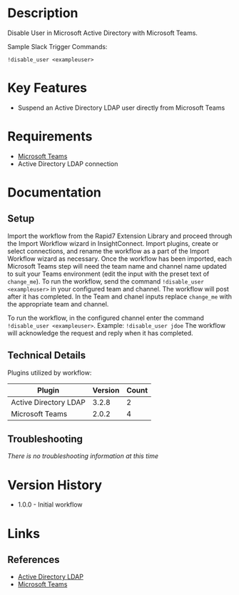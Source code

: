 # Description

Disable User in Microsoft Active Directory with Microsoft Teams.

Sample Slack Trigger Commands:

`!disable_user <exampleuser>`

# Key Features

* Suspend an Active Directory LDAP user directly from Microsoft Teams

# Requirements

* [Microsoft Teams](https://insightconnect.help.rapid7.com/docs/microsoft-teams)
* Active Directory LDAP connection

# Documentation

## Setup

Import the workflow from the Rapid7 Extension Library and proceed through the Import Workflow wizard in InsightConnect. Import plugins, create or select connections, and rename the workflow as a part of the Import Workflow wizard as necessary.
Once the workflow has been imported, each Microsoft Teams step will need the team name and channel name updated to suit your Teams environment (edit the input with the preset text of `change_me`).
To run the workflow, send the command `!disable_user <exampleuser>` in your configured team and channel. The workflow will post after it has completed.
In the Team and chanel inputs replace `change_me` with the appropriate team and channel.

To run the workflow, in the configured channel enter the command `!disable_user <exampleuser>`.
Example: `!disable_user jdoe`
The workflow will acknowledge the request and reply when it has
completed.

## Technical Details

Plugins utilized by workflow:

|Plugin|Version|Count|
|----|----|--------|
|Active Directory LDAP|3.2.8|2|
|Microsoft Teams|2.0.2|4|

## Troubleshooting

_There is no troubleshooting information at this time_

# Version History

* 1.0.0 - Initial workflow

# Links

## References

* [Active Directory LDAP](https://extensions.rapid7.com/extension/active_directory_ldap)
* [Microsoft Teams](https://teams.microsoft.com)

